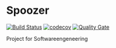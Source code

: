 # Spoozer
[![Build Status](https://travis-ci.org/saphijaga/Spoozer.svg?branch=master)](https://travis-ci.org/saphijaga/Spoozer)
[![codecov](https://codecov.io/gh/saphijaga/Spoozer/branch/master/graph/badge.svg)](https://codecov.io/gh/saphijaga/Spoozer)
[![Quality Gate](http://sonarqube.it.dh-karlsruhe.de/api/badges/gate?key=de.saphijaga.spoozer%3ASpoozer)](http://sonarqube.it.dh-karlsruhe.de/overview?id=de.saphijaga.spoozer%3ASpoozer)

Project for Softwareengeneering